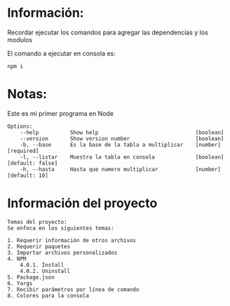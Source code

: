 # Información:

Recordar ejecutar los comandos para agregar las dependencias y los modulos

El comando a ejecutar en consola es:

    npm i

# Notas: 
Este es mi primer programa en Node

```
Options:
    --help          Show help                               [boolean]
    --version       Show version number                     [boolean]
    -b, --base      Es la base de la tabla a multiplicar    [number][required]
    -l, --listar    Muestra la tabla en consola             [boolean] [default: false]
    -h, --hasta     Hasta que numero multiplicar            [number] [default: 10]
  ```
  
# Información del proyecto
```
Temas del proyecto:
Se enfoca en los siguientes temas:

1. Requerir información de otros archivos
2. Requerir paquetes
3. Importar archivos personalizados
4. NPM
    4.0.1. Install
    4.0.2. Uninstall
5. Package.json
6. Yargs
7. Recibir parámetros por línea de comando
8. Colores para la consola
```